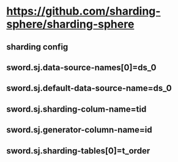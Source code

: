 # https://github.com/sharding-sphere/sharding-sphere

## sharding config
## sword.sj.data-source-names[0]=ds_0
## sword.sj.default-data-source-name=ds_0
## sword.sj.sharding-colum-name=tid
## sword.sj.generator-column-name=id
## sword.sj.sharding-tables[0]=t_order